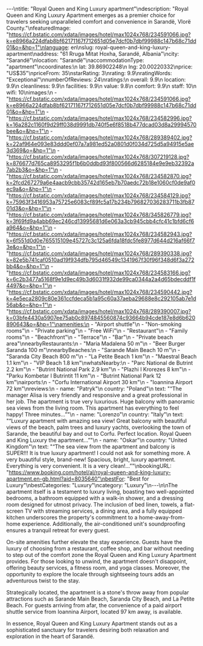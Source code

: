 ---\ntitle: "Royal Queen and King Luxury apartment"\ndescription: "Royal Queen and King Luxury Apartment emerges as a premier choice for travelers seeking unparalleled comfort and convenience in Sarandë, Vlorë County."\nfeaturedImage: "https://cf.bstatic.com/xdata/images/hotel/max1024x768/234591066.jpg?k=e8966a224dfab8bf62171167f712651d05e7dcf0b7dbf99988c147b68c71dd01&o=&hp=1"\nlanguage: en\nslug: royal-queen-and-king-luxury-apartment\naddress: "61 Rruga Mitat Hoxha, Sarandë, Albania"\ncity: "Sarandë"\nlocation: "Sarandë"\naccommodationType: "apartment"\ncoordinates:\n  lat: 39.86902248\n  lng: 20.00220332\nprice: "US$35"\npriceFrom: 35\nstarRating: 3\nrating: 9.9\nratingWords: "Exceptional"\nnumberOfReviews: 24\nratings:\n  overall: 9.9\n  location: 9.9\n  cleanliness: 9.9\n  facilities: 9.9\n  value: 9.8\n  comfort: 9.9\n  staff: 10\n  wifi: 10\nimages:\n  - "https://cf.bstatic.com/xdata/images/hotel/max1024x768/234591066.jpg?k=e8966a224dfab8bf62171167f712651d05e7dcf0b7dbf99988c147b68c71dd01&o=&hp=1"\n  - "https://cf.bstatic.com/xdata/images/hotel/max1024x768/234582996.jpg?k=16a282c1160f9d29ff038d9991db740f5e6f8518b477dcad03d8a29994570bee&o=&hp=1"\n  - "https://cf.bstatic.com/xdata/images/hotel/max1024x768/289389402.jpg?k=22af964e093e83ddd0ef07a7a981ed52a0801d0f034d725d5a94915e5ae3d369&o=&hp=1"\n  - "https://cf.bstatic.com/xdata/images/hotel/max1024x768/307219128.jpg?k=876677d765ca8953295f1b6b0ddbd93f800566d6285184e9e9eb32392a7ab2b3&o=&hp=1"\n  - "https://cf.bstatic.com/xdata/images/hotel/max1024x768/234582870.jpg?k=2fcd267279a6e4aacb9cbb35742d165eb7b70aedc72b18e1060cf0de9af0ec9a&o=&hp=1"\n  - "https://cf.bstatic.com/xdata/images/hotel/max1024x768/234584129.jpg?k=75963f3416953a75725e6083cf89fc5a17b234b796827036283711b3fb8701d3&o=&hp=1"\n  - "https://cf.bstatic.com/xdata/images/hotel/max1024x768/345826779.jpg?k=3f69fd9a4abb69ec246cd13995681d6e063a3cb945cbb4cfc41c1bfd6cf6a964&o=&hp=1"\n  - "https://cf.bstatic.com/xdata/images/hotel/max1024x768/234582943.jpg?k=6f551d0d0e765515109e45727c3c125a6fda18fdc5fe8977d644d216af66f73e&o=&hp=1"\n  - "https://cf.bstatic.com/xdata/images/hotel/max1024x768/289390338.jpg?k=82e5b741caf0510ad19f934dfb795d46549c1341967f30f96f348d6f3a272bb4&o=&hp=1"\n  - "https://cf.bstatic.com/xdata/images/hotel/max1024x768/234583166.jpg?k=6c2b3477a5168f9e1d9ec49b3d6031f932de99ca0344a2a4d65bdecddf1f4497&o=&hp=1"\n  - "https://cf.bstatic.com/xdata/images/hotel/max1024x768/234590442.jpg?k=4e5eca2809c80e361ccfdeca5b1a95c60a37aeba29688e8c292105ab7e1d56ab&o=&hp=1"\n  - "https://cf.bstatic.com/xdata/images/hotel/max1024x768/289390007.jpg?k=03bfe4430a5907ee75ab0c8974845560874c93664b94cde187e8d6b620890643&o=&hp=1"\namenities:\n  - "Airport shuttle"\n  - "Non-smoking rooms"\n  - "Private parking"\n  - "Free WiFi"\n  - "Restaurant"\n  - "Family rooms"\n  - "Beachfront"\n  - "Terrace"\n  - "Bar"\n  - "Private beach area"\nnearbyRestaurants:\n  - "Maria Madalena 50 m"\n  - "Beer Burger Saranda 100 m"\nnearbyBeaches:\n  - "Sarande Main Beach 10 m"\n  - "Saranda City Beach 800 m"\n  - "La Petite Beach 1 km"\n  - "Maestral Beach 1.1 km"\n  - "VIP Beach 1.8 km"\nwhatsNearby:\n  - "Parc National de Butrint 2.2 km"\n  - "Butrint National Park 2.9 km"\n  - "Plazhi I Krorezes 8 km"\n  - "Parku Kombetar I Butrintit 11 km"\n  - "Butrint National Park 12 km"\nairports:\n  - "Corfu International Airport 30 km"\n  - "Ioannina Airport 72 km"\nreviews:\n  - name: "Patryk"\n    country: "Poland"\n    text: "“The manager Alisa is very friendly and responsive and a great professional in her job. The apartment is true very luxurious. Huge balcony with panoramic sea views from the living room. This apartment has everything to feel happy! Three minutes...”"\n  - name: "Lorenzo"\n    country: "Italy"\n    text: "“Luxury apartment with amazing sea view! Great balcony with beautiful views of the beach, palm trees and luxury yachts, overlooking the town of Sarande, the beautiful bay and out to Corfu. Perfect location. Royal Queen and King Luxury the apartment...”"\n  - name: "Oskar"\n    country: "United Kingdom"\n    text: "“The sea view from the apartment and balcony is SUPER!!! It is true luxury apartment! I could not ask for something more. A very buautiful style, brand-new! Spacious, bright, luxury apartment. Everything is very convenient. It is a very clean!...”"\nbookingURL: "https://www.booking.com/hotel/al/royal-queen-and-king-luxury-apartment.en-gb.html?aid=8035640"\nbestFor: "Best for Luxury"\nbestCategories: "Luxury"\ncategory: "Luxury"\n---\n\nThe apartment itself is a testament to luxury living, boasting two well-appointed bedrooms, a bathroom equipped with a walk-in shower, and a dressing room designed for utmost privacy. The inclusion of bed linen, towels, a flat-screen TV with streaming services, a dining area, and a fully equipped kitchen underscores the property's commitment to a home-away-from-home experience. Additionally, the air-conditioned unit's soundproofing ensures a tranquil retreat for every guest.

On-site amenities further elevate the stay experience. Guests have the luxury of choosing from a restaurant, coffee shop, and bar without needing to step out of the comfort zone the Royal Queen and King Luxury Apartment provides. For those looking to unwind, the apartment doesn't disappoint, offering beauty services, a fitness room, and yoga classes. Moreover, the opportunity to explore the locale through sightseeing tours adds an adventurous twist to the stay.

Strategically located, the apartment is a stone's throw away from popular attractions such as Sarande Main Beach, Saranda City Beach, and La Petite Beach. For guests arriving from afar, the convenience of a paid airport shuttle service from Ioannina Airport, located 97 km away, is available.

In essence, Royal Queen and King Luxury Apartment stands out as a sophisticated sanctuary for travelers desiring both relaxation and exploration in the heart of Sarandë.